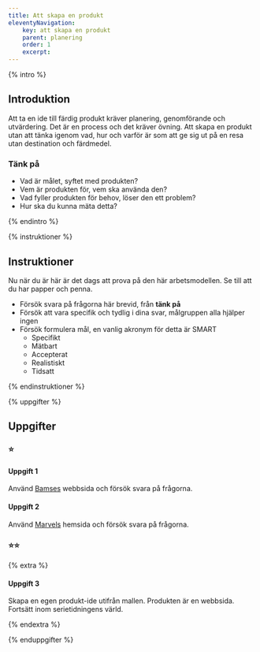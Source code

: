 ```yaml
---
title: Att skapa en produkt
eleventyNavigation:
    key: att skapa en produkt
    parent: planering
    order: 1
    excerpt: 
---
```

{% intro %}

## Introduktion

Att ta en ide till färdig produkt kräver planering, genomförande och utvärdering.
Det är en process och det kräver övning.
Att skapa en produkt utan att tänka igenom vad, hur och varför är som att ge sig ut på en resa
utan destination och färdmedel.

### Tänk på
 - Vad är målet, syftet med produkten?
 - Vem är produkten för, vem ska använda den?
 - Vad fyller produkten för behov, löser den ett problem?
 - Hur ska du kunna mäta detta?

{% endintro %}

{% instruktioner %}

## Instruktioner

Nu när du är här är det dags att prova på den här arbetsmodellen. Se till att du har
papper och penna.

 - Försök svara på frågorna här brevid, från **tänk på**
 - Försök att vara specifik och tydlig i dina svar, målgruppen alla hjälper ingen
 - Försök formulera mål, en vanlig akronym för detta är SMART
    - Specifikt
    - Mätbart
    - Accepterat
    - Realistiskt
    - Tidsatt

{% endinstruktioner %}

{% uppgifter %}

## Uppgifter
### ⭐
#### Uppgift 1

Använd [Bamses](https://www.bamse.se/) webbsida och försök svara på frågorna.

#### Uppgift 2

Använd [Marvels](https://www.marvel.com/) hemsida och försök svara på frågorna.

### ⭐⭐

{% extra %}

#### Uppgift 3

Skapa en egen produkt-ide utifrån mallen. Produkten är en webbsida.
Fortsätt inom serietidningens värld.

{% endextra %}

{% enduppgifter %}